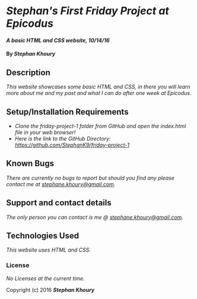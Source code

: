 # _Stephan's First Friday Project at Epicodus_

#### _A basic HTML and CSS website, 10/14/16_

#### By _**Stephan Khoury**_

## Description

_This website showcases some basic HTML and CSS, in there you will learn more about me and my past and what I can do after one week
  at Epicodus._

## Setup/Installation Requirements

* _Clone the friday-project-1 folder from GitHub and open the index.html file in your web browser!_
* _Here is the link to the GitHub Directory: https://github.com/StephanK9/friday-project-1_


## Known Bugs

_There are currently no bugs to report but should you find any please contact me at stephane.khoury@gmail.com._

## Support and contact details

_The only person you can contact is me @ stephane.khoury@gmail.com._

## Technologies Used

_This website uses HTML and CSS._

### License

*No Licenses at the current time.*

Copyright (c) 2016 **_Stephan Khoury_**
